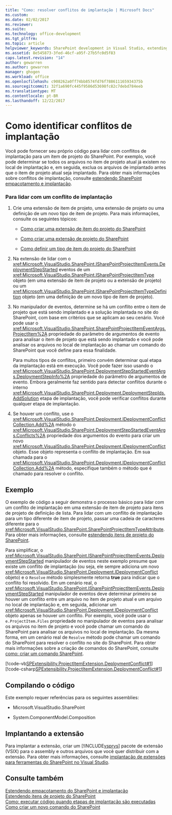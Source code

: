 ```yaml
---
title: "Como: resolver conflitos de implantação | Microsoft Docs"
ms.custom: 
ms.date: 02/02/2017
ms.reviewer: 
ms.suite: 
ms.technology: office-development
ms.tgt_pltfrm: 
ms.topic: article
helpviewer_keywords: SharePoint development in Visual Studio, extending deployment
ms.assetid: 8e545873-3fed-46cf-a95f-27b5fc0d5f83
caps.latest.revision: "14"
author: gewarren
ms.author: gewarren
manager: ghogen
ms.workload: office
ms.openlocfilehash: c908262a0ff74bb8574fd76f788611165934375b
ms.sourcegitcommit: 32f1a690fc445f9586d53698fc82c7debd784eeb
ms.translationtype: MT
ms.contentlocale: pt-BR
ms.lasthandoff: 12/22/2017
---
```

# <a name="how-to-handle-deployment-conflicts"></a>Como identificar conflitos de implantação
  Você pode fornecer seu próprio código para lidar com conflitos de implantação para um item de projeto do SharePoint. Por exemplo, você pode determinar se todos os arquivos no item de projeto atual já existem no local de implantação e, em seguida, exclua os arquivos de implantado antes que o item de projeto atual seja implantado. Para obter mais informações sobre conflitos de implantação, consulte [estendendo SharePoint empacotamento e implantação](../sharepoint/extending-sharepoint-packaging-and-deployment.md).  
  
### <a name="to-handle-a-deployment-conflict"></a>Para lidar com um conflito de implantação  
  
1.  Crie uma extensão de item de projeto, uma extensão de projeto ou uma definição de um novo tipo de item de projeto. Para mais informações, consulte os seguintes tópicos:  
  
    -   [Como criar uma extensão de item do projeto do SharePoint](../sharepoint/how-to-create-a-sharepoint-project-item-extension.md)  
  
    -   [Como criar uma extensão de projeto do SharePoint](../sharepoint/how-to-create-a-sharepoint-project-extension.md)  
  
    -   [Como definir um tipo de item do projeto do SharePoint](../sharepoint/how-to-define-a-sharepoint-project-item-type.md)  
  
2.  Na extensão de lidar com o <xref:Microsoft.VisualStudio.SharePoint.ISharePointProjectItemEvents.DeploymentStepStarted> eventos de um <xref:Microsoft.VisualStudio.SharePoint.ISharePointProjectItemType> objeto (em uma extensão de item de projeto ou a extensão de projeto) ou um <xref:Microsoft.VisualStudio.SharePoint.ISharePointProjectItemTypeDefinition> objeto (em uma definição de um novo tipo de item de projeto).  
  
3.  No manipulador de eventos, determine se há um conflito entre o item de projeto que está sendo implantado e a solução implantada no site do SharePoint, com base em critérios que se aplicam ao seu cenário. Você pode usar o <xref:Microsoft.VisualStudio.SharePoint.SharePointProjectItemEventArgs.ProjectItem%2A> propriedade do parâmetro de argumentos de evento para analisar o item de projeto que está sendo implantado e você pode analisar os arquivos no local de implantação ao chamar um comando do SharePoint que você define para essa finalidade.  
  
     Para muitos tipos de conflitos, primeiro convém determinar qual etapa da implantação está em execução. Você pode fazer isso usando o <xref:Microsoft.VisualStudio.SharePoint.DeploymentStepStartedEventArgs.DeploymentStepInfo%2A> propriedade do parâmetro de argumentos de evento. Embora geralmente faz sentido para detectar conflitos durante o interno <xref:Microsoft.VisualStudio.SharePoint.Deployment.DeploymentStepIds.AddSolution> etapa de implantação, você pode verificar conflitos durante qualquer etapa de implantação.  
  
4.  Se houver um conflito, use o <xref:Microsoft.VisualStudio.SharePoint.Deployment.IDeploymentConflictCollection.Add%2A> método o <xref:Microsoft.VisualStudio.SharePoint.DeploymentStepStartedEventArgs.Conflicts%2A> propriedade dos argumentos do evento para criar um novo <xref:Microsoft.VisualStudio.SharePoint.Deployment.IDeploymentConflict> objeto. Esse objeto representa o conflito de implantação. Em sua chamada para o <xref:Microsoft.VisualStudio.SharePoint.Deployment.IDeploymentConflictCollection.Add%2A> método, especifique também o método que é chamado para resolver o conflito.  
  
## <a name="example"></a>Exemplo  
 O exemplo de código a seguir demonstra o processo básico para lidar com um conflito de implantação em uma extensão de item de projeto para itens de projeto de definição de lista. Para lidar com um conflito de implantação para um tipo diferente de item de projeto, passar uma cadeia de caracteres diferente para o <xref:Microsoft.VisualStudio.SharePoint.SharePointProjectItemTypeAttribute>. Para obter mais informações, consulte [estendendo itens de projeto do SharePoint](../sharepoint/extending-sharepoint-project-items.md).  
  
 Para simplificar, o <xref:Microsoft.VisualStudio.SharePoint.ISharePointProjectItemEvents.DeploymentStepStarted> manipulador de eventos neste exemplo presume que existe um conflito de implantação (ou seja, ele sempre adiciona um novo <xref:Microsoft.VisualStudio.SharePoint.Deployment.IDeploymentConflict> objeto) e o `Resolve` método simplesmente retorna **true** para indicar que o conflito foi resolvido. Em um cenário real, o <xref:Microsoft.VisualStudio.SharePoint.ISharePointProjectItemEvents.DeploymentStepStarted> manipulador de eventos deve determinar primeiro se houver um conflito entre um arquivo no item de projeto atual e um arquivo no local de implantação e, em seguida, adicionar um <xref:Microsoft.VisualStudio.SharePoint.Deployment.IDeploymentConflict> objeto apenas se houver um conflito. Por exemplo, você pode usar o `e.ProjectItem.Files` propriedade no manipulador de eventos para analisar os arquivos no item de projeto e você pode chamar um comando do SharePoint para analisar os arquivos no local de implantação. Da mesma forma, em um cenário real de `Resolve` método pode chamar um comando do SharePoint para resolver o conflito no site do SharePoint. Para obter mais informações sobre a criação de comandos do SharePoint, consulte [como: criar um comando SharePoint](../sharepoint/how-to-create-a-sharepoint-command.md).  
  
 [!code-vb[SPExtensibility.ProjectItemExtension.DeploymentConflict#1](../sharepoint/codesnippet/VisualBasic/deploymentconflict/extension/deploymentconflictextension.vb#1)]
 [!code-csharp[SPExtensibility.ProjectItemExtension.DeploymentConflict#1](../sharepoint/codesnippet/CSharp/deploymentconflict/extension/deploymentconflictextension.cs#1)]  
  
## <a name="compiling-the-code"></a>Compilando o código  
 Este exemplo requer referências para os seguintes assemblies:  
  
-   Microsoft.VisualStudio.SharePoint  
  
-   System.ComponentModel.Composition  
  
## <a name="deploying-the-extension"></a>Implantando a extensão  
 Para implantar a extensão, criar um [!INCLUDE[vsprvs](../sharepoint/includes/vsprvs-md.md)] pacote de extensão (VSIX) para o assembly e outros arquivos que você quer distribuir com a extensão. Para obter mais informações, consulte [implantação de extensões para ferramentas do SharePoint no Visual Studio](../sharepoint/deploying-extensions-for-the-sharepoint-tools-in-visual-studio.md).  
  
## <a name="see-also"></a>Consulte também  
 [Estendendo empacotamento do SharePoint e implantação](../sharepoint/extending-sharepoint-packaging-and-deployment.md)   
 [Estendendo itens de projeto do SharePoint](../sharepoint/extending-sharepoint-project-items.md)   
 [Como: executar código quando etapas de implantação são executadas](../sharepoint/how-to-run-code-when-deployment-steps-are-executed.md)   
 [Como criar um novo comando do SharePoint](../sharepoint/how-to-create-a-sharepoint-command.md)  
  
  